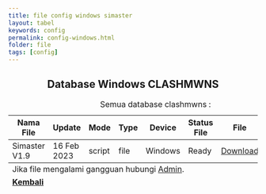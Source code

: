 ```yaml
---
title: file config windows simaster
layout: tabel
keywords: config
permalink: config-windows.html
folder: file
tags: [config]
---
```


<center><h2>Database Windows CLASHMWNS</h2></center>

<div class="container">
  <div class="row">
    <div class="col-xs-12">
      <table summary="database clashmwns" class="table table-bordered table-hover dt-responsive">
        <caption class="text-center" target="blank">Semua database clashmwns :</caption>
        <thead>
          <tr>
            <th>Nama File</th>
            <th>Update</th>
            <th>Mode</th>
            <th>Type</th>
            <th>Device</th>
            <th>Status File</th>
            <th>File</th>
            <th>Youtube</th>
          </tr>
        </thead>
        <tbody>
          <tr>
            <td>Simaster V1.9</td>
            <td>16 Feb 2023</td>
            <td>script</td>
            <td>file</td>
            <td>Windows</td>
            <td>Ready</td>
            <td><a href="https://safelink.id/J282QQd3" target="blank">Download</a></td>
            <td><a href="#" target="blank">Non Video</a></td>       
          </tr>
          </tbody>
          <tfoot>
          <tr>
          <td colspan="8" class="text-center">Jika file mengalami gangguan hubungi <a href="https://wa.me/6287764241047" target="_blank">Admin</a>.</td>
          </tr>
          <tr>
          <td colspan="8" class="text-center"><a href="/config-pusat.html"><b>Kembali</b></a></td>
          </tr>
          </tfoot>
          </table>
          </div>
          </div>
          </div>
